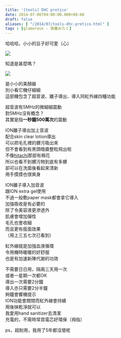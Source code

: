 ```yaml
---
title: '[tools] DHC pretico'
date: 2014-07-06T09:00:00.000+08:00
draft: false
aliases: [ "/2014/07/tools-dhc-pretico.html" ]
tags : [glamorous - 保養おたく]
---
```


哈哈哈，小小的豆子好可愛（心）  

![](/images/dhcpretico.jpg)

知道是甚麼嗎？  

![](/images/dhcpretico1.jpg)

是小小的美顏器  
別小看它機仔細細  
這部機包含了超音波、離子導出、導入同紅外線四種功能  
  
超音波有5MHz的微細細震動  
對5MHz沒有概念？  
其實是指**一秒鐘500萬次**的震動  
  
ION離子導出加上音波  
配合skin clear lotion導出  
可以把毛孔裡的髒污吸出來  
但不會看到有黑頭暗瘡整粒飛出啦  
不像[hitachi](https://hidie.net/hitachinc550/)那部有棉花  
所以也看不到髒污物到底有多髒  
卻可以在洗面後看起來清新  
用手摸摸也很爽身  
  
ION離子導入加音波  
跟ION extra gel使用  
不過一般敷paper mask都會拿它導入  
加強吸收是有必要的  
除了令美容液更滲透外  
肌膚會增加彈性  
毛孔也會收細  
而且更有瘦面效果  
（用上三五七次已看到）  
  
紅外線就是加強血液循環  
令用機時暖暖的好舒服  
也是有加速新陳代謝的功效  
  
不需要日日用，隔兩三天用一次  
或者一星期一次都OK  
導出一次需要2分鐘  
導入亦只需要2分半鐘  
夠鐘會響機提示  
ION功能會關閉而紅外線會持續  
用後抹乾淨就可以  
我愛用hand sanitizer去清潔  
充電的，不需時常買電芯好環保（拇指）  
  
ps，超耐用，我用了5年都沒壞呢

